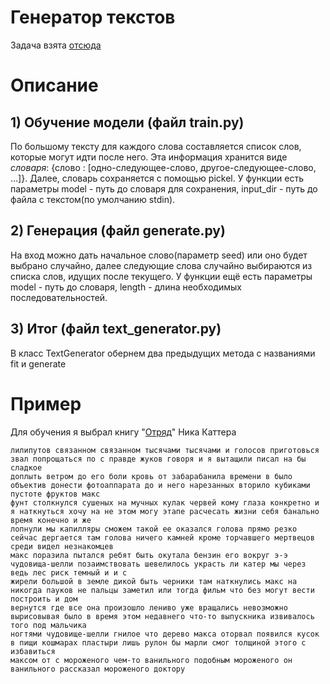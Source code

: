 # Генератор текстов

Задача взята [отсюда](https://gist.github.com/sslotin/d4c80a5f724a5cede5f2dfa62958074b)

# Описание

## 1) Обучение модели (файл train.py)
По большому тексту для каждого слова составляется список слов, которые могут идти после него.
Эта информация хранится виде *словаря*: {слово : [одно-следующее-слово, другое-следующее-слово, ...]}.
Далее, словарь сохраняется с помощью pickel.
У функции есть параметры model - путь до словаря для сохранения, input_dir - путь до файла с текстом(по умолчанию stdin).

## 2) Генерация (файл generate.py)
На вход можно дать начальное слово(параметр seed) или оно будет выбрано случайно, далее следующие слова случайно выбираются из списка слов, идущих после текущего.
У функции ещё есть параметры model - путь до словаря, length - длина необходимых последовательностей.

## 3) Итог (файл text_generator.py)
В класс TextGenerator обернем два предыдущих метода с названиями fit и generate

# Пример
Для обучения я выбрал книгу "[Отряд](https://fantlab.ru/work678486)" Ника Каттера

```
лилипутов связанном связанном тысячами тысячами и голосов приготовься звал попрощаться по с правде жуков говоря и я вытащили писал на бы сладкое 
доплыть ветром до его боли кровь от забарабанила времени в было объектив донести фотоаппарата до и него нарезанных вторило кубиками пустоте фруктов макс 
фунт столкнулся сушеных на мучных кулак червей кому глаза конкретно и я наткнуться хочу на не этом могу этапе расчесать жизни себя банально время конечно и же 
лопнули мы капилляры сможем такой ее оказался голова прямо резко сейчас дергается там голова ничего камней кроме торчавшего мертвецов среди видел незнакомцев 
макс поразила пытался ребят быть окутала бензин его вокруг э-э чудовища-шелли позаимствовать шевелилось украсть ли катер мы через ведь лес риск темный и и с 
жирели большой в земле дикой быть черники там наткнулись макс на никогда пауков не пальцы заметил или тогда фильм что без могут вести построить и дом 
вернутся где все она произошло лениво уже вращались невозможно вырисовывая было в время этом недавнего что-то выпускника извивалось того под мальчика 
ногтями чудовище-шелли гнилое что дерево макса оторвал появился кусок в пищи кошмарах пластыри лишь рулон бы марли смог толщиной этого с избавиться 
максом от с мороженого чем-то ванильного подобным мороженого он ванильного рассказал мороженого доктору
```

